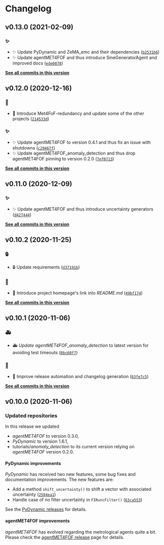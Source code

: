 # Changelog

<!--next-version-placeholder-->

## v0.13.0 (2021-02-09)
### :sparkles:
* :sparkles: Update PyDynamic and ZeMA_emc and their dependencies  ([`b2531b6`](https://github.com/Met4FoF/Code/commit/b2531b66768be21f778bf99fe672e0a977861185))
* :sparkles: Update agentMET4FOF and thus introduce SineGeneratorAgent and improved docs  ([`ede0878`](https://github.com/Met4FoF/Code/commit/ede08789193e705b48f542eaae89c4d7e54b0bda))

**[See all commits in this version](https://github.com/Met4FoF/Code/compare/v0.12.0...v0.13.0)**

## v0.12.0 (2020-12-16)
### :egg:

* :egg: Introduce Met4FoF-redundancy and update some of the other projects ([`214533d`](https://github.com/Met4FoF/Code/commit/214533dca90afd4c0c5e4e7dec76294a83704ed6))

### :sparkles: 

* :sparkles: Update agentMET4FOF to version 0.4.1 and thus fix an issue with shutdowns ([`c29467f`](https://github.com/Met4FoF/Code/commit/c29467ff93e1ba967cc6173abee27ed4d3bf4896))
* :sparkles: Update agentMET4FOF_anomaly_detection and thus drop agentMET4FOF pinning to version 0.2.0 ([`7ef0713`](https://github.com/Met4FoF/Code/commit/7ef0713ab6555c1552eb62f6dcf2a8e62f83530a))


**[See all commits in this version](https://github.com/Met4FoF/Code/compare/v0.11.0...v0.12.0)**

## v0.11.0 (2020-12-09)
### :sparkles:
* :sparkles: Update agentMET4FOF and thus introduce uncertainty generators  ([`d427444`](https://github.com/Met4FoF/Code/commit/d42744425d83c8bb20933968f9bf6bb764725574))

**[See all commits in this version](https://github.com/Met4FoF/Code/compare/v0.10.2...v0.11.0)**

## v0.10.2 (2020-11-25)
### :lock:
* :lock: Update requirements  ([`d37191b`](https://github.com/Met4FoF/Code/commit/d37191bdbcaa5cd3e58435b0bc776300068c78c6))

### :speech_balloon:
* :speech_balloon: Introduce project homepage's link into _README.md_  ([`49bf174`](https://github.com/Met4FoF/Code/commit/49bf174990476e34f6a1e4446a5bb361fa54d614))

**[See all commits in this version](https://github.com/Met4FoF/Code/compare/v0.10.1...v0.10.2)**

## v0.10.1 (2020-11-06)
### :ambulance:
* :ambulance: _Update agentMET4FOF_anomaly_detection_ to latest version for avoiding test timeouts ([`8bc68f7`](https://github.com/Met4FoF/Code/commit/8bc68f7ccd09e7b570a3afd74a4ef59d583e953f))

### :robot:
* :robot: Improve release automation and changelog generation  ([`63fe7c5`](https://github.com/Met4FoF/Code/commit/63fe7c567ff7405584874222388f37a81706d0ef))

**[See all commits in this version](https://github.com/Met4FoF/Code/compare/v0.10.0...v0.10.1)**

## v0.10.0 (2020-11-06)

### Updated repositories

In this release we updated

- _agentMET4FOF_ to version 0.3.0,
- _PyDynamic_ to version 1.6.1,
- tutorials/_anomaly_detection_ to its current version relying on _agentMET4FOF_ version 0.2.0.

#### PyDynamic improvements

_PyDynamic_ has received two new features, some bug fixes and documentation improvements. The new features are:

* Add a method `shift_uncertainty()` to shift a vector with associated uncertainty ([`2584ea1`](https://github.com/Met4FoF/Code/commit/2584ea1fffb828cec726434bf669738ed5c5d034))
* Handle case of no filter uncertainty in `FIRuncFilter()` ([`63ca553`](https://github.com/Met4FoF/Code/commit/63ca553170453870b9113e7fbbb6d9262fd7414e))

See the [PyDynamic releases](https://github.com/PTB-PSt1/PyDynamic/releases) for details.

#### agentMET4FOF improvements

_agentMET4FOF_ has evolved regarding the metrological agents quite a bit. Please check the [agentMET4FOF release](https://github.com/bangxiangyong/agentMET4FOF/releases/) page for details.

